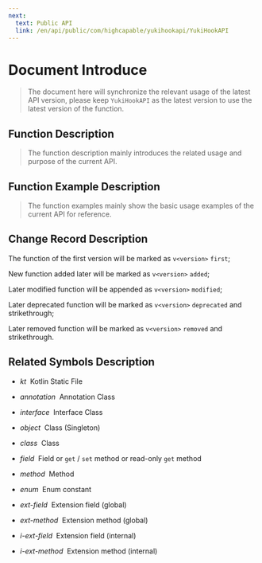 ```yaml
---
next:
  text: Public API
  link: /en/api/public/com/highcapable/yukihookapi/YukiHookAPI
---
```


# Document Introduce

> The document here will synchronize the relevant usage of the latest API version, please keep `YukiHookAPI` as the latest version to use the latest version of the function.

## Function Description

> The function description mainly introduces the related usage and purpose of the current API.

## Function Example Description

> The function examples mainly show the basic usage examples of the current API for reference.

## Change Record Description

The function of the first version will be marked as `v<version>` `first`;

New function added later will be marked as `v<version>` `added`;

Later modified function will be appended as `v<version>` `modified`;

Later deprecated function will be marked as `v<version>` `deprecated` and strikethrough;

Later removed function will be marked as `v<version>` `removed` and strikethrough.

## Related Symbols Description

- *kt* &nbsp;Kotlin Static File

- *annotation* &nbsp;Annotation Class

- *interface* &nbsp;Interface Class

- *object* &nbsp;Class (Singleton)

- *class* &nbsp;Class

- *field* &nbsp;Field or `get` / `set` method or read-only `get` method

- *method* &nbsp;Method

- *enum* &nbsp;Enum constant

- *ext-field* &nbsp;Extension field (global)

- *ext-method* &nbsp;Extension method (global)

- *i-ext-field* &nbsp;Extension field (internal)

- *i-ext-method* &nbsp;Extension method (internal)